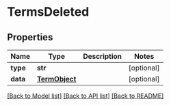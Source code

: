 # TermsDeleted

## Properties
Name | Type | Description | Notes
------------ | ------------- | ------------- | -------------
**type** | **str** |  | [optional] 
**data** | [**TermObject**](TermObject.md) |  | [optional] 

[[Back to Model list]](README.md#documentation-for-models) [[Back to API list]](README.md#documentation-for-api-endpoints) [[Back to README]](README.md)


